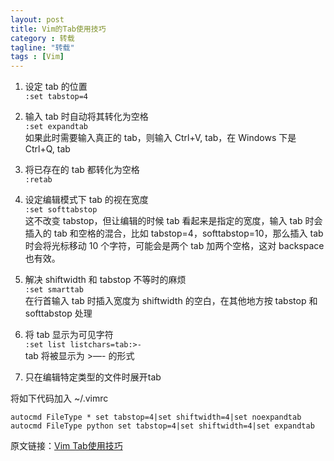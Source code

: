```yaml
---
layout: post
title: Vim的Tab使用技巧
category : 转载
tagline: "转载"
tags : [Vim]
---
```

1. 设定 tab 的位置        
``:set tabstop=4``

2. 输入 tab 时自动将其转化为空格   
``:set expandtab``   
如果此时需要输入真正的 tab，则输入 Ctrl+V, tab，在 Windows 下是 Ctrl+Q, tab

3. 将已存在的 tab 都转化为空格   
``:retab``

4. 设定编辑模式下 tab 的视在宽度   
``:set softtabstop``   
这不改变 tabstop，但让编辑的时候 tab 看起来是指定的宽度，输入 tab 时会插入的 tab 和空格的混合，比如 tabstop=4，softtabstop=10，那么插入 tab 时会将光标移动 10 个字符，可能会是两个 tab 加两个空格，这对 backspace 也有效。

5. 解决 shiftwidth 和 tabstop 不等时的麻烦   
``:set smarttab``   
在行首输入 tab 时插入宽度为 shiftwidth 的空白，在其他地方按 tabstop 和 softtabstop 处理

6. 将 tab 显示为可见字符   
``:set list listchars=tab:>-``   
tab 将被显示为 >—- 的形式

7. 只在编辑特定类型的文件时展开tab  

将如下代码加入 ~/.vimrc

	autocmd FileType * set tabstop=4|set shiftwidth=4|set noexpandtab
	autocmd FileType python set tabstop=4|set shiftwidth=4|set expandtab

原文链接：[Vim Tab使用技巧](http://www.cnblogs.com/panliang188/archive/2010/04/20/1715836.html)